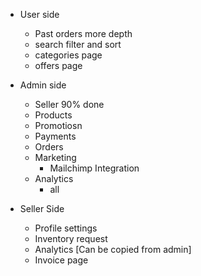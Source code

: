 - User side 
  - Past orders more depth  
  - search filter and sort 
  - categories page 
  - offers page 

- Admin side 
  - Seller 90% done 
  - Products 
  - Promotiosn 
  - Payments 
  - Orders 
  - Marketing
    - Mailchimp Integration 
  - Analytics
    - all 

- Seller Side 
  - Profile settings 
  - Inventory request 
  - Analytics [Can be copied from admin]
  - Invoice page 


